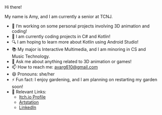 Hi there!

My name is Amy, and I am currently a senior at TCNJ.

- 🔭 I’m working on some personal projects involving 3D animation and coding!
-  🌱 I am currently coding projects in C# and Kotlin!
- 🔍 I am hoping to learn more about Kotlin using Android Studio!
- 📚 My major is Interactive Multimedia, and I am minoring in CS and Music Technology.
- 💬 Ask me about anything related to 3D animation or games!
- 📫 How to reach me: avarg610@gmail.com
- 😄 Pronouns: she/her
- ⚡ Fun fact: I enjoy gardening, and I am planning on restarting my garden soon!
- 🔗 Relevant Links:
  - [Itch.io Profile](https://a-varg.itch.io)
  - [Artstation](https://www.artstation.com/vargas-a9)
  - [LinkedIn](https://www.linkedin.com/in/vargas-amy)
